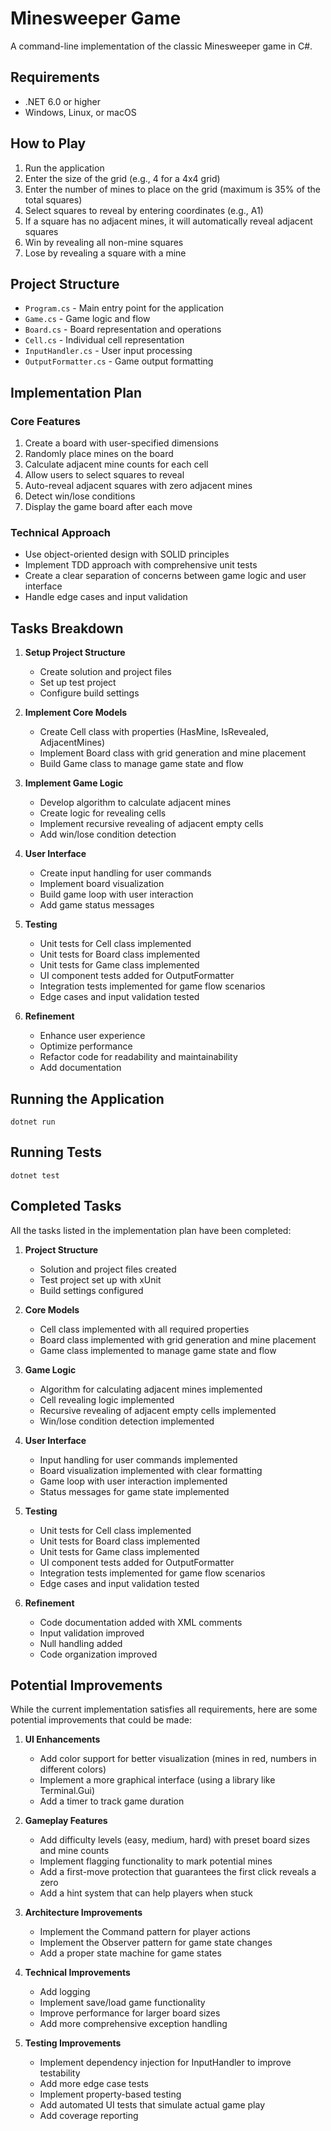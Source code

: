 # Minesweeper Game

A command-line implementation of the classic Minesweeper game in C#.

## Requirements

- .NET 6.0 or higher
- Windows, Linux, or macOS

## How to Play

1. Run the application
2. Enter the size of the grid (e.g., 4 for a 4x4 grid)
3. Enter the number of mines to place on the grid (maximum is 35% of the total squares)
4. Select squares to reveal by entering coordinates (e.g., A1)
5. If a square has no adjacent mines, it will automatically reveal adjacent squares
6. Win by revealing all non-mine squares
7. Lose by revealing a square with a mine

## Project Structure

- `Program.cs` - Main entry point for the application
- `Game.cs` - Game logic and flow
- `Board.cs` - Board representation and operations
- `Cell.cs` - Individual cell representation
- `InputHandler.cs` - User input processing
- `OutputFormatter.cs` - Game output formatting

## Implementation Plan

### Core Features
1. Create a board with user-specified dimensions
2. Randomly place mines on the board
3. Calculate adjacent mine counts for each cell
4. Allow users to select squares to reveal
5. Auto-reveal adjacent squares with zero adjacent mines
6. Detect win/lose conditions
7. Display the game board after each move

### Technical Approach
- Use object-oriented design with SOLID principles
- Implement TDD approach with comprehensive unit tests
- Create a clear separation of concerns between game logic and user interface
- Handle edge cases and input validation

## Tasks Breakdown

1. **Setup Project Structure**
   - Create solution and project files
   - Set up test project
   - Configure build settings

2. **Implement Core Models**
   - Create Cell class with properties (HasMine, IsRevealed, AdjacentMines)
   - Implement Board class with grid generation and mine placement
   - Build Game class to manage game state and flow

3. **Implement Game Logic**
   - Develop algorithm to calculate adjacent mines
   - Create logic for revealing cells
   - Implement recursive revealing of adjacent empty cells
   - Add win/lose condition detection

4. **User Interface**
   - Create input handling for user commands
   - Implement board visualization
   - Build game loop with user interaction
   - Add game status messages

5. **Testing**
   - Unit tests for Cell class implemented
   - Unit tests for Board class implemented
   - Unit tests for Game class implemented
   - UI component tests added for OutputFormatter
   - Integration tests implemented for game flow scenarios
   - Edge cases and input validation tested

6. **Refinement**
   - Enhance user experience
   - Optimize performance
   - Refactor code for readability and maintainability
   - Add documentation

## Running the Application

```
dotnet run
```

## Running Tests

```
dotnet test
```

## Completed Tasks

All the tasks listed in the implementation plan have been completed:

1. **Project Structure**
   - Solution and project files created
   - Test project set up with xUnit
   - Build settings configured

2. **Core Models**
   - Cell class implemented with all required properties
   - Board class implemented with grid generation and mine placement
   - Game class implemented to manage game state and flow

3. **Game Logic**
   - Algorithm for calculating adjacent mines implemented
   - Cell revealing logic implemented
   - Recursive revealing of adjacent empty cells implemented
   - Win/lose condition detection implemented

4. **User Interface**
   - Input handling for user commands implemented
   - Board visualization implemented with clear formatting
   - Game loop with user interaction implemented
   - Status messages for game state implemented

5. **Testing**
   - Unit tests for Cell class implemented
   - Unit tests for Board class implemented
   - Unit tests for Game class implemented
   - UI component tests added for OutputFormatter
   - Integration tests implemented for game flow scenarios
   - Edge cases and input validation tested

6. **Refinement**
   - Code documentation added with XML comments
   - Input validation improved
   - Null handling added
   - Code organization improved

## Potential Improvements

While the current implementation satisfies all requirements, here are some potential improvements that could be made:

1. **UI Enhancements**
   - Add color support for better visualization (mines in red, numbers in different colors)
   - Implement a more graphical interface (using a library like Terminal.Gui)
   - Add a timer to track game duration

2. **Gameplay Features**
   - Add difficulty levels (easy, medium, hard) with preset board sizes and mine counts
   - Implement flagging functionality to mark potential mines
   - Add a first-move protection that guarantees the first click reveals a zero
   - Add a hint system that can help players when stuck

3. **Architecture Improvements**
   - Implement the Command pattern for player actions
   - Implement the Observer pattern for game state changes
   - Add a proper state machine for game states

4. **Technical Improvements**
   - Add logging
   - Implement save/load game functionality
   - Improve performance for larger board sizes
   - Add more comprehensive exception handling

5. **Testing Improvements**
   - Implement dependency injection for InputHandler to improve testability
   - Add more edge case tests
   - Implement property-based testing
   - Add automated UI tests that simulate actual game play
   - Add coverage reporting 